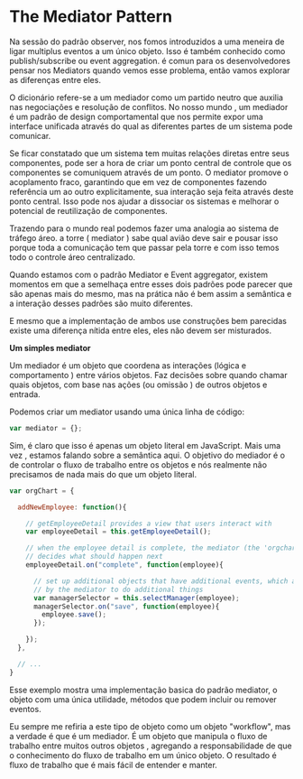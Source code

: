 # The Mediator Pattern

Na sessão do padrão observer, nos fomos introduzidos a uma meneira de ligar multiplus eventos a um único objeto. Isso é também conhecido como publish/subscribe ou event aggregation. é comun para os desenvolvedores pensar nos Mediators quando vemos esse problema, então vamos explorar as diferenças entre eles.

O dicionário refere-se a um mediador como um partido neutro que auxilia nas negociações e resolução de conflitos. No nosso mundo , um mediador é um padrão de design comportamental que nos permite expor uma interface unificada através do qual as diferentes partes de um sistema pode comunicar.

Se ficar constatado que um sistema tem muitas relações diretas entre seus componentes, pode ser a hora de criar um ponto central de controle que os componentes se comuniquem através de um ponto. O mediator promove o acoplamento fraco, garantindo que em vez de componentes fazendo referência um ao outro explicitamente, sua interação seja feita através deste ponto central. Isso pode nos ajudar a dissociar os sistemas e melhorar o potencial de reutilização de componentes.

Trazendo para o mundo real podemos fazer uma analogia ao sistema de tráfego áreo. a torre ( mediator ) sabe qual avião deve sair e pousar isso porque toda a comunicação tem que passar pela torre e com isso temos todo o controle áreo centralizado.

Quando estamos com o padrão Mediator e Event aggregator, existem momentos em que a semelhaça entre esses dois padrões pode parecer que são apenas mais do mesmo, mas na prática não é bem assim a semântica e a interação desses padrões são muito diferentes.

E mesmo que a implementação de ambos use construções bem parecidas existe uma diferença nítida entre eles, eles não devem ser misturados.

<b> Um simples mediator </b>


Um mediador é um objeto que coordena as interações (lógica e comportamento ) entre vários objetos. Faz decisões sobre quando chamar quais objetos, com base nas ações (ou omissão ) de outros objetos e entrada.

Podemos criar um mediator usando uma única linha de código:

````js
var mediator = {};
````

Sim, é claro que isso é apenas um objeto literal em JavaScript. Mais uma vez , estamos falando sobre a semântica aqui.
O objetivo do mediador é o de controlar o fluxo de trabalho entre os objetos e nós realmente não precisamos de nada mais do que um objeto literal.

````js
var orgChart = {

  addNewEmployee: function(){

    // getEmployeeDetail provides a view that users interact with
    var employeeDetail = this.getEmployeeDetail();

    // when the employee detail is complete, the mediator (the 'orgchart' object)
    // decides what should happen next
    employeeDetail.on("complete", function(employee){

      // set up additional objects that have additional events, which are used
      // by the mediator to do additional things
      var managerSelector = this.selectManager(employee);
      managerSelector.on("save", function(employee){
        employee.save();
      });

    });
  },

  // ...
}
````

Esse exemplo mostra uma implementação basica do padrão mediator, o objeto com uma única utilidade, métodos que podem incluir ou remover eventos.

Eu sempre me refiria a este tipo de objeto como um objeto "workflow", mas a verdade é que é um mediador.
É um objeto que manipula o fluxo de trabalho entre muitos outros objetos , agregando a responsabilidade de que o conhecimento do fluxo de trabalho em um único objeto. O resultado é fluxo de trabalho que é mais fácil de entender e manter.
